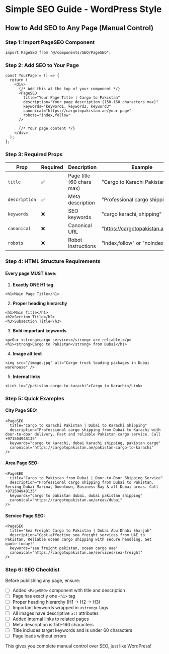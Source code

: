 
# Simple SEO Guide - WordPress Style

## How to Add SEO to Any Page (Manual Control)

### Step 1: Import PageSEO Component

```tsx
import PageSEO from "@/components/SEO/PageSEO";
```

### Step 2: Add SEO to Your Page

```tsx
const YourPage = () => {
  return (
    <div>
      {/* Add this at the top of your component */}
      <PageSEO
        title="Your Page Title | Cargo to Pakistan"
        description="Your page description (150-160 characters max)"
        keywords="keyword1, keyword2, keyword3"
        canonical="https://cargotopakistan.ae/your-page"
        robots="index,follow"
      />
      
      {/* Your page content */}
    </div>
  );
};
```

### Step 3: Required Props

| Prop | Required | Description | Example |
|------|----------|-------------|---------|
| `title` | ✅ | Page title (60 chars max) | "Cargo to Karachi Pakistan" |
| `description` | ✅ | Meta description | "Professional cargo shipping..." |
| `keywords` | ❌ | SEO keywords | "cargo karachi, shipping" |
| `canonical` | ❌ | Canonical URL | "https://cargotopakistan.ae/page" |
| `robots` | ❌ | Robot instructions | "index,follow" or "noindex" |

### Step 4: HTML Structure Requirements

#### Every page MUST have:

1. **Exactly ONE H1 tag**
```tsx
<h1>Main Page Title</h1>
```

2. **Proper heading hierarchy**
```tsx
<h1>Main Title</h1>
<h2>Section Title</h2>
<h3>Subsection Title</h3>
```

3. **Bold important keywords**
```tsx
<p>Our <strong>cargo services</strong> are reliable.</p>
<h1><strong>Cargo to Pakistan</strong> from Dubai</h1>
```

4. **Image alt text**
```tsx
<img src="/image.jpg" alt="Cargo truck loading packages in Dubai warehouse" />
```

5. **Internal links**
```tsx
<Link to="/pakistan-cargo-to-karachi">Cargo to Karachi</Link>
```

### Step 5: Quick Examples

#### City Page SEO:
```tsx
<PageSEO
  title="Cargo to Karachi Pakistan | Dubai to Karachi Shipping"
  description="Professional cargo shipping from Dubai to Karachi with door-to-door delivery. Fast and reliable Pakistan cargo service. Call +971504948135"
  keywords="cargo to karachi, dubai karachi shipping, pakistan cargo"
  canonical="https://cargotopakistan.ae/pakistan-cargo-to-karachi"
/>
```

#### Area Page SEO:
```tsx
<PageSEO
  title="Cargo to Pakistan from Dubai | Door-to-Door Shipping Service"
  description="Professional cargo shipping from Dubai to Pakistan. Serving Dubai Marina, Downtown, Business Bay & all Dubai areas. Call +971504948135"
  keywords="cargo to pakistan dubai, dubai pakistan shipping"
  canonical="https://cargotopakistan.ae/areas/dubai"
/>
```

#### Service Page SEO:
```tsx
<PageSEO
  title="Sea Freight Cargo to Pakistan | Dubai Abu Dhabi Sharjah"
  description="Cost-effective sea freight services from UAE to Pakistan. Reliable ocean cargo shipping with secure handling. Get quote today!"
  keywords="sea freight pakistan, ocean cargo uae"
  canonical="https://cargotopakistan.ae/services/sea-freight"
/>
```

### Step 6: SEO Checklist

Before publishing any page, ensure:

- [ ] Added `<PageSEO>` component with title and description
- [ ] Page has exactly one `<h1>` tag
- [ ] Proper heading hierarchy (H1 → H2 → H3)
- [ ] Important keywords wrapped in `<strong>` tags
- [ ] All images have descriptive `alt` attributes
- [ ] Added internal links to related pages
- [ ] Meta description is 150-160 characters
- [ ] Title includes target keywords and is under 60 characters
- [ ] Page loads without errors

This gives you complete manual control over SEO, just like WordPress!
